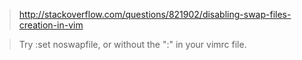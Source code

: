 > http://stackoverflow.com/questions/821902/disabling-swap-files-creation-in-vim

> Try :set noswapfile, or without the ":" in your vimrc file. 